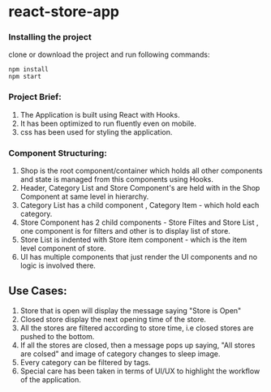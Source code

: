# react-store-app


### Installing the project

clone or download the project and run following commands:
```
npm install
npm start 
```

### Project Brief:
1. The Application is built using React with Hooks.
2. It has been optimized to run fluently even on mobile.
3. css has been used for styling the application.

### Component Structuring: 

1. Shop is the root component/container which holds all other components and state is managed from this components using Hooks.
2. Header, Category List and Store Component's are held with in the Shop Component at same level in hierarchy.
3. Category List has a child component , Category Item - which hold each category.
4. Store Component has 2 child components - Store Filtes and Store List , one component is for filters and other is to display list of store.
5. Store List is indented with Store item component - which is the item level component of store.
6. UI has multiple components that just render the UI components and no logic is involved there.


## Use Cases:
1. Store that is open will display the message saying "Store is Open"
2. Closed store display the next opening time of the store.
3. All the stores are filtered according to store time, i.e closed stores are pushed to the bottom.
4. If all the stores are closed, then a message pops up saying, "All stores are colsed" and image of category changes to sleep image.
5. Every category can be filtered by tags.
6. Special care has been taken in terms of UI/UX to highlight the workflow of the application.

